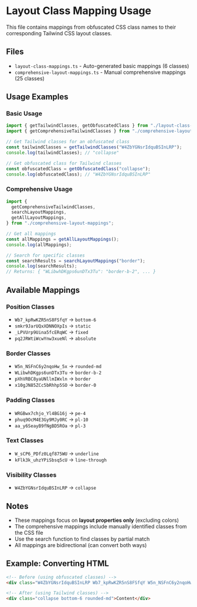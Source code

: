 # Layout Class Mapping Usage

This file contains mappings from obfuscated CSS class names to their corresponding Tailwind CSS layout classes.

## Files

- `layout-class-mappings.ts` - Auto-generated basic mappings (6 classes)
- `comprehensive-layout-mappings.ts` - Manual comprehensive mappings (25 classes)

## Usage Examples

### Basic Usage

```typescript
import { getTailwindClasses, getObfuscatedClass } from "./layout-class-mappings";
import { getComprehensiveTailwindClasses } from "./comprehensive-layout-mappings";

// Get Tailwind classes for an obfuscated class
const tailwindClasses = getTailwindClasses("W4ZbYGNsrIdquBSInLRP");
console.log(tailwindClasses); // "collapse"

// Get obfuscated class for Tailwind classes
const obfuscatedClass = getObfuscatedClass("collapse");
console.log(obfuscatedClass); // "W4ZbYGNsrIdquBSInLRP"
```

### Comprehensive Usage

```typescript
import {
  getComprehensiveTailwindClasses,
  searchLayoutMappings,
  getAllLayoutMappings,
} from "./comprehensive-layout-mappings";

// Get all mappings
const allMappings = getAllLayoutMappings();
console.log(allMappings);

// Search for specific classes
const searchResults = searchLayoutMappings("border");
console.log(searchResults);
// Returns: { "WLibwhDKgps6unDTx3Tu": "border-b-2", ... }
```

## Available Mappings

### Position Classes

- `Wb7_kpRwKZR5nS8FSfqY` → `bottom-6`
- `smkr9JarUQxXDNNOXpIs` → `static`
- `_LPVUrp9Uina5fcERqWC` → `fixed`
- `pq2JRWtiWcwYnw3xueNl` → `absolute`

### Border Classes

- `W5n_NSFnC6y2nqoHw_5x` → `rounded-md`
- `WLibwhDKgps6unDTx3Tu` → `border-b-2`
- `pXhVRBC8yaUNllmIWxln` → `border`
- `x10gJN85ZCc5bRhhp5SO` → `border-0`

### Padding Classes

- `WRGBwx7chjo_Yl4BG16j` → `pe-4`
- `phuq9OcM4E3Gy9MJy0RC` → `pl-10`
- `aa_y6SeayB9fNgBD5ROa` → `pl-3`

### Text Classes

- `W_sCP6_PDfz0Lqf875WU` → `underline`
- `kFlk3k_uhzYPiSbsq5cU` → `line-through`

### Visibility Classes

- `W4ZbYGNsrIdquBSInLRP` → `collapse`

## Notes

- These mappings focus on **layout properties only** (excluding colors)
- The comprehensive mappings include manually identified classes from the CSS file
- Use the search function to find classes by partial match
- All mappings are bidirectional (can convert both ways)

## Example: Converting HTML

```html
<!-- Before (using obfuscated classes) -->
<div class="W4ZbYGNsrIdquBSInLRP Wb7_kpRwKZR5nS8FSfqY W5n_NSFnC6y2nqoHw_5x">Content</div>

<!-- After (using Tailwind classes) -->
<div class="collapse bottom-6 rounded-md">Content</div>
```
